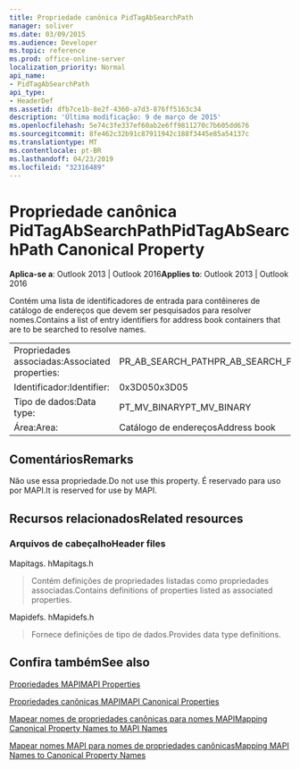 ```yaml
---
title: Propriedade canônica PidTagAbSearchPath
manager: soliver
ms.date: 03/09/2015
ms.audience: Developer
ms.topic: reference
ms.prod: office-online-server
localization_priority: Normal
api_name:
- PidTagAbSearchPath
api_type:
- HeaderDef
ms.assetid: dfb7ce1b-8e2f-4360-a7d3-876ff5163c34
description: 'Última modificação: 9 de março de 2015'
ms.openlocfilehash: 5e74c3fe337ef60ab2e6ff9811270c7b605dd676
ms.sourcegitcommit: 8fe462c32b91c87911942c188f3445e85a54137c
ms.translationtype: MT
ms.contentlocale: pt-BR
ms.lasthandoff: 04/23/2019
ms.locfileid: "32316489"
---
```

# <a name="pidtagabsearchpath-canonical-property"></a><span data-ttu-id="36165-103">Propriedade canônica PidTagAbSearchPath</span><span class="sxs-lookup"><span data-stu-id="36165-103">PidTagAbSearchPath Canonical Property</span></span>

  
  
<span data-ttu-id="36165-104">**Aplica-se a**: Outlook 2013 | Outlook 2016</span><span class="sxs-lookup"><span data-stu-id="36165-104">**Applies to**: Outlook 2013 | Outlook 2016</span></span> 
  
<span data-ttu-id="36165-105">Contém uma lista de identificadores de entrada para contêineres de catálogo de endereços que devem ser pesquisados para resolver nomes.</span><span class="sxs-lookup"><span data-stu-id="36165-105">Contains a list of entry identifiers for address book containers that are to be searched to resolve names.</span></span> 
  
|||
|:-----|:-----|
|<span data-ttu-id="36165-106">Propriedades associadas:</span><span class="sxs-lookup"><span data-stu-id="36165-106">Associated properties:</span></span>  <br/> |<span data-ttu-id="36165-107">PR_AB_SEARCH_PATH</span><span class="sxs-lookup"><span data-stu-id="36165-107">PR_AB_SEARCH_PATH</span></span>  <br/> |
|<span data-ttu-id="36165-108">Identificador:</span><span class="sxs-lookup"><span data-stu-id="36165-108">Identifier:</span></span>  <br/> |<span data-ttu-id="36165-109">0x3D05</span><span class="sxs-lookup"><span data-stu-id="36165-109">0x3D05</span></span>  <br/> |
|<span data-ttu-id="36165-110">Tipo de dados:</span><span class="sxs-lookup"><span data-stu-id="36165-110">Data type:</span></span>  <br/> |<span data-ttu-id="36165-111">PT_MV_BINARY</span><span class="sxs-lookup"><span data-stu-id="36165-111">PT_MV_BINARY</span></span>  <br/> |
|<span data-ttu-id="36165-112">Área:</span><span class="sxs-lookup"><span data-stu-id="36165-112">Area:</span></span>  <br/> |<span data-ttu-id="36165-113">Catálogo de endereços</span><span class="sxs-lookup"><span data-stu-id="36165-113">Address book</span></span>  <br/> |
   
## <a name="remarks"></a><span data-ttu-id="36165-114">Comentários</span><span class="sxs-lookup"><span data-stu-id="36165-114">Remarks</span></span>

<span data-ttu-id="36165-115">Não use essa propriedade.</span><span class="sxs-lookup"><span data-stu-id="36165-115">Do not use this property.</span></span> <span data-ttu-id="36165-116">É reservado para uso por MAPI.</span><span class="sxs-lookup"><span data-stu-id="36165-116">It is reserved for use by MAPI.</span></span>
  
## <a name="related-resources"></a><span data-ttu-id="36165-117">Recursos relacionados</span><span class="sxs-lookup"><span data-stu-id="36165-117">Related resources</span></span>

### <a name="header-files"></a><span data-ttu-id="36165-118">Arquivos de cabeçalho</span><span class="sxs-lookup"><span data-stu-id="36165-118">Header files</span></span>

<span data-ttu-id="36165-119">Mapitags. h</span><span class="sxs-lookup"><span data-stu-id="36165-119">Mapitags.h</span></span>
  
> <span data-ttu-id="36165-120">Contém definições de propriedades listadas como propriedades associadas.</span><span class="sxs-lookup"><span data-stu-id="36165-120">Contains definitions of properties listed as associated properties.</span></span>
    
<span data-ttu-id="36165-121">Mapidefs. h</span><span class="sxs-lookup"><span data-stu-id="36165-121">Mapidefs.h</span></span>
  
> <span data-ttu-id="36165-122">Fornece definições de tipo de dados.</span><span class="sxs-lookup"><span data-stu-id="36165-122">Provides data type definitions.</span></span>
    
## <a name="see-also"></a><span data-ttu-id="36165-123">Confira também</span><span class="sxs-lookup"><span data-stu-id="36165-123">See also</span></span>



[<span data-ttu-id="36165-124">Propriedades MAPI</span><span class="sxs-lookup"><span data-stu-id="36165-124">MAPI Properties</span></span>](mapi-properties.md)
  
[<span data-ttu-id="36165-125">Propriedades canônicas MAPI</span><span class="sxs-lookup"><span data-stu-id="36165-125">MAPI Canonical Properties</span></span>](mapi-canonical-properties.md)
  
[<span data-ttu-id="36165-126">Mapear nomes de propriedades canônicas para nomes MAPI</span><span class="sxs-lookup"><span data-stu-id="36165-126">Mapping Canonical Property Names to MAPI Names</span></span>](mapping-canonical-property-names-to-mapi-names.md)
  
[<span data-ttu-id="36165-127">Mapear nomes MAPI para nomes de propriedades canônicas</span><span class="sxs-lookup"><span data-stu-id="36165-127">Mapping MAPI Names to Canonical Property Names</span></span>](mapping-mapi-names-to-canonical-property-names.md)

